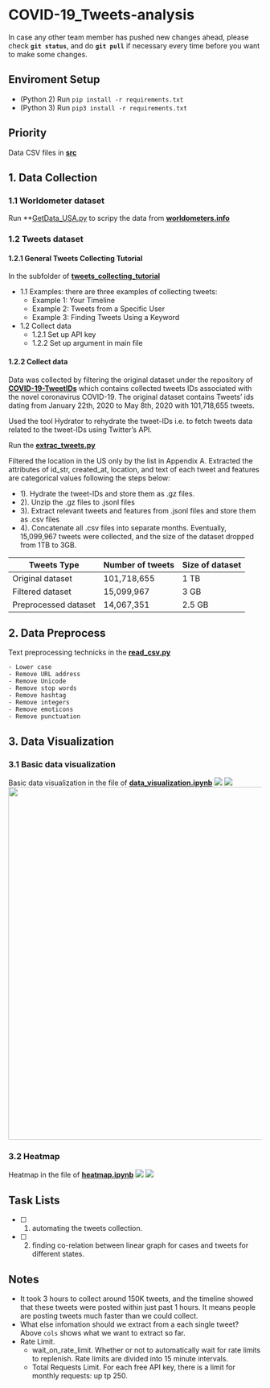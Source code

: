 # COVID-19_Tweets-analysis
In case any other team member has pushed new changes ahead, please check **`git status`**, and do **`git pull`** if necessary every time before you want to make some changes.

## Enviroment Setup
- (Python 2) Run `pip install -r requirements.txt`
- (Python 3) Run `pip3 install -r requirements.txt`

## Priority
Data CSV files in **[src](https://github.com/AllenSun7/COVID-19_Tweets-analysis/tree/master/src)**

## 1. Data Collection
### 1.1 Worldometer dataset
Run **[GetData_USA.py](https://github.com/AllenSun7/COVID-19_Tweets-analysis/blob/master/Data_Collection/GetData_USA.py) to scripy the data from **[worldometers.info](worldometers.info)**
### 1.2 Tweets dataset
#### 1.2.1 General Tweets Collecting Tutorial
In the subfolder of **[tweets_collecting_tutorial](https://github.com/AllenSun7/COVID-19_Tweets-analysis/tree/master/tweets_collection_tutorial)** 
- 1.1 Examples: there are three examples of collecting tweets:
    - Example 1: Your Timeline
    - Example 2: Tweets from a Specific User
    - Example 3: Finding Tweets Using a Keyword
- 1.2 Collect data   
    - 1.2.1 Set up API key
    - 1.2.2 Set up argument in main file

#### 1.2.2 Collect data 
Data was collected by filtering the original dataset under the repository of **[COVID-19-TweetIDs](https://github.com/echen102/COVID-19-TweetIDs)** which contains collected tweets IDs associated with the novel coronavirus COVID-19.
The original dataset contains Tweets’ ids dating from January 22th, 2020 to May 8th, 2020 with 101,718,655 tweets. 

Used the tool Hydrator to rehydrate the tweet-IDs i.e. to fetch tweets data related to the tweet-IDs using Twitter’s API. 

Run the **[extrac_tweets.py](https://github.com/AllenSun7/COVID-19_Tweets-analysis/tree/master/extrac_tweets.py)** 

Filtered the location in the US only by the list in Appendix A. Extracted the attributes of id_str, created_at, location, and text of each tweet and features are categorical values following the steps below:

- 1). Hydrate the tweet-IDs and store them as .gz files.
- 2). Unzip the .gz files to .jsonl files
- 3). Extract relevant tweets and features from .jsonl files and store them as .csv files
- 4). Concatenate all .csv files into separate months.
Eventually, 15,099,967 tweets were collected, and the size of the dataset dropped from 1TB to 3GB. 

|Tweets Type            |Number of tweets   |Size of dataset  |
|-------------          |----------------   |---------------  |
| Original dataset      | 101,718,655       |   1 TB          |
| Filtered dataset      |  15,099,967       |   3 GB          |
| Preprocessed dataset  |  14,067,351       | 2.5 GB          |



## 2. Data Preprocess
Text preprocessing technicks in the **[read_csv.py](https://github.com/AllenSun7/COVID-19_Tweets-analysis/blob/master/read_csv.py)**

    - Lower case
    - Remove URL address
    - Remove Unicode
    - Remove stop words
    - Remove hashtag 
    - Remove integers
    - Remove emoticons
    - Remove punctuation

## 3. Data Visualization
### 3.1 Basic data visualization
Basic data visualization in the file of **[data_visualization.ipynb](https://github.com/AllenSun7/COVID-19_Tweets-analysis/blob/master/data_visualization.ipynb)**
    <!-- - Daily Tweets -->
    <img src="https://github.com/AllenSun7/COVID-19_Tweets-analysis/blob/master/src/daily_tweets.png"/>
    <!-- - Total Tweets for each state -->
    <img src="https://github.com/AllenSun7/COVID-19_Tweets-analysis/blob/master/src/tweets_states.png"/>
    <!-- - Word Cloud  -->
    <img src="https://github.com/AllenSun7/COVID-19_Tweets-analysis/blob/master/src/tweets_wordcloud.png" width="800" height="700"/>

### 3.2 Heatmap 
Heatmap in the file of **[heatmap.ipynb](https://github.com/AllenSun7/COVID-19_Tweets-analysis/blob/master/heatmap.ipynb)**
    <!-- - Tweets Heatmap  -->
    <img src="https://github.com/AllenSun7/COVID-19_Tweets-analysis/blob/master/src/heatmap_tweets.png"/>
    <!-- - Cases Heatmap -->
    <img src="https://github.com/AllenSun7/COVID-19_Tweets-analysis/blob/master/src/heatmap_cases.png"/>

## Task Lists
- [ ]  1) automating the tweets collection.
- [ ]  2) finding co-relation between linear graph for cases and tweets for different states.

## Notes
- It took 3 hours to collect around 150K tweets, and the timeline showed that these tweets were posted within just past 1 hours. It means people are posting tweets much faster than we could collect. 
- What else infomation should we extract from a each single tweet? Above `cols` shows what we want to extract so far.
- Rate Limit.
    - wait_on_rate_limit. Whether or not to automatically wait for rate limits to replenish. Rate limits are divided into 15 minute intervals.  
    - Total Requests Limit. For each free API key, there is a limit for monthly requests: up tp 250. 